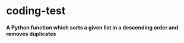 # coding-test

#### A Python function which sorts a given list in a descending order and removes duplicates
